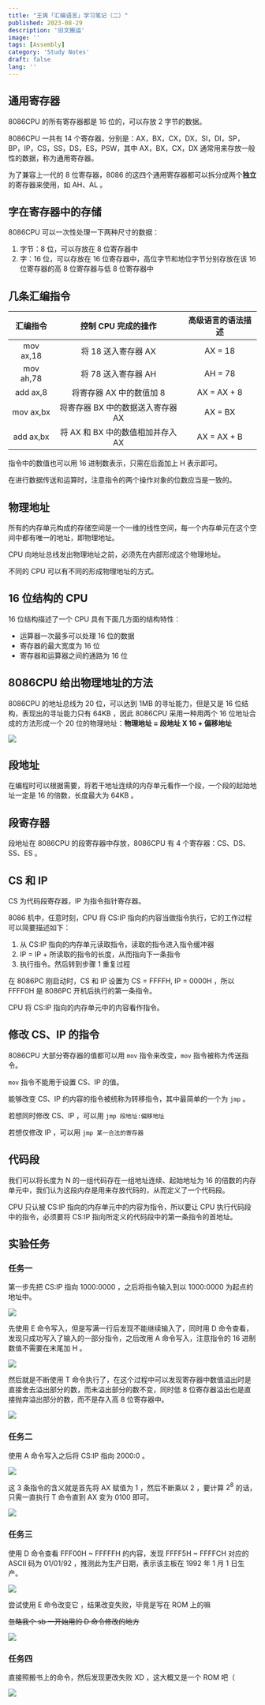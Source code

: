 ```yaml
---
title: "王爽「汇编语言」学习笔记（二）"
published: 2023-08-29
description: '旧文搬运'
image: ''
tags: [Assembly]
category: 'Study Notes'
draft: false 
lang: ''
---
```


## 通用寄存器

8086CPU 的所有寄存器都是 16 位的，可以存放 2 字节的数据。

8086CPU 一共有 14 个寄存器，分别是：AX，BX，CX，DX，SI，DI，SP，BP，IP，CS，SS，DS，ES，PSW，其中 AX，BX，CX，DX 通常用来存放一般性的数据，称为通用寄存器。

为了兼容上一代的 8 位寄存器，8086 的这四个通用寄存器都可以拆分成两个**独立**的寄存器来使用，如 AH、AL 。

## 字在寄存器中的存储

8086CPU 可以一次性处理一下两种尺寸的数据：

1. 字节：8 位，可以存放在 8 位寄存器中
2. 字：16 位，可以存放在 16 位寄存器中，高位字节和地位字节分别存放在该 16 位寄存器的高 8 位寄存器与低 8 位寄存器中

## 几条汇编指令

| 汇编指令  |        控制 CPU 完成的操作        | 高级语言的语法描述 |
| :-------: | :-------------------------------: | :----------------: |
| mov ax,18 |        将 18 送入寄存器 AX        |      AX = 18       |
| mov ah,78 |        将 78 送入寄存器 AH        |      AH = 78       |
| add ax,8  |     将寄存器 AX 中的数值加 8      |    AX = AX + 8     |
| mov ax,bx | 将寄存器 BX 中的数据送入寄存器 AX |      AX = BX       |
| add ax,bx | 将 AX 和 BX 中的数值相加并存入 AX |    AX = AX + B     |

指令中的数值也可以用 16 进制数表示，只需在后面加上 H 表示即可。

在进行数据传送和运算时，注意指令的两个操作对象的位数应当是一致的。

## 物理地址

所有的内存单元构成的存储空间是一个一维的线性空间，每一个内存单元在这个空间中都有唯一的地址，即物理地址。

CPU 向地址总线发出物理地址之前，必须先在内部形成这个物理地址。

不同的 CPU 可以有不同的形成物理地址的方式。

## 16 位结构的 CPU

16 位结构描述了一个 CPU 具有下面几方面的结构特性：

- 运算器一次最多可以处理 16 位的数据
- 寄存器的最大宽度为 16 位
- 寄存器和运算器之间的通路为 16 位

##  8086CPU 给出物理地址的方法

8086CPU 的地址总线为 20 位，可以达到 1MB 的寻址能力，但是又是 16 位结构，表现出的寻址能力只有 64KB ，因此 8086CPU 采用一种用两个 16 位地址合成的方法形成一个 20 位的物理地址：**物理地址 = 段地址 X 16 + 偏移地址**

![](https://pic1.zhimg.com/v2-cfbb479390a1397b01b6abea31a27a34_r.jpg)

## 段地址

在编程时可以根据需要，将若干地址连续的内存单元看作一个段，一个段的起始地址一定是 16 的倍数，长度最大为 64KB 。

## 段寄存器

段地址在 8086CPU 的段寄存器中存放，8086CPU 有 4 个寄存器：CS、DS、SS、ES 。

## CS 和 IP

CS 为代码段寄存器，IP 为指令指针寄存器。

8086 机中，任意时刻，CPU 将 CS:IP 指向的内容当做指令执行，它的工作过程可以简要描述如下：

1. 从 CS:IP 指向的内存单元读取指令，读取的指令进入指令缓冲器
2. IP = IP + 所读取的指令的长度，从而指向下一条指令
3. 执行指令。然后转到步骤 1 重复过程

在 8086PC 刚启动时，CS 和 IP 设置为 CS = FFFFH, IP = 0000H ，所以 FFFF0H 是 8086PC 开机后执行的第一条指令。

CPU 将 CS:IP 指向的内存单元中的内容看作指令。

## 修改 CS、IP 的指令

8086CPU 大部分寄存器的值都可以用 `mov` 指令来改变，`mov` 指令被称为传送指令。

`mov` 指令不能用于设置 CS、IP 的值。

能够改变 CS、IP 的内容的指令被统称为转移指令，其中最简单的一个为 `jmp` 。

若想同时修改 CS、IP ，可以用 `jmp 段地址:偏移地址`

若想仅修改 IP ，可以用 `jmp 某一合法的寄存器`

## 代码段

我们可以将长度为 N 的一组代码存在一组地址连续、起始地址为 16 的倍数的内存单元中，我们认为这段内存是用来存放代码的，从而定义了一个代码段。

CPU 只认被 CS:IP 指向的内存单元中的内容为指令，所以要让 CPU 执行代码段中的指令，必须要将 CS:IP 指向所定义的代码段中的第一条指令的首地址。

## 实验任务

### 任务一

第一步先把 CS:IP 指向 1000:0000 ，之后将指令输入到以 1000:0000 为起点的地址中。

![](https://cdn.jsdelivr.net/gh/f1a3h/imgs/1.png)

先使用 E 命令写入，但是写满一行后发现不能继续输入了，同时用 D 命令查看，发现只成功写入了输入的一部分指令，之后改用 A 命令写入，注意指令的 16 进制数值不需要在末尾加 H 。

![](https://cdn.jsdelivr.net/gh/f1a3h/imgs/2.png)

然后就是不断使用 T 命令执行了，在这个过程中可以发现寄存器中数值溢出时是直接舍去溢出部分的数，而未溢出部分的数不变，同时低 8 位寄存器溢出也是直接抛弃溢出部分的数，而不是存入高 8 位寄存器中。

![](https://cdn.jsdelivr.net/gh/f1a3h/imgs/iShot_2023-05-04_19.34.40.png)

### 任务二

使用 A 命令写入之后将 CS:IP 指向 2000:0 。

![](https://cdn.jsdelivr.net/gh/f1a3h/imgs/iShot_2023-05-04_19.39.06.png)

这 3 条指令的含义就是首先将 AX 赋值为 1 ，然后不断乘以 2 ，要计算 $2^8$ 的话，只需一直执行 T 命令直到 AX 变为 0100 即可。

![](https://cdn.jsdelivr.net/gh/f1a3h/imgs/iShot_2023-05-04_19.40.34.png)

### 任务三

使用 D 命令查看 FFF00H ~ FFFFFH 的内容，发现 FFFF5H ~ FFFFCH 对应的 ASCII 码为 01/01/92 ，推测此为生产日期，表示该主板在 1992 年 1 月 1 日生产。

![](https://cdn.jsdelivr.net/gh/f1a3h/imgs/iShot_2023-05-04_19.45.42.png)

尝试使用 E 命令改变它 ，结果改变失败，毕竟是写在 ROM 上的嘛

~~忽略我个 sb 一开始用的 D 命令修改的地方~~

![](https://cdn.jsdelivr.net/gh/f1a3h/imgs/iShot_2023-05-04_19.46.25.png)

### 任务四

直接照搬书上的命令，然后发现更改失败 XD ，这大概又是一个 ROM 吧（

![](https://cdn.jsdelivr.net/gh/f1a3h/imgs/iShot_2023-05-04_19.47.28.png)